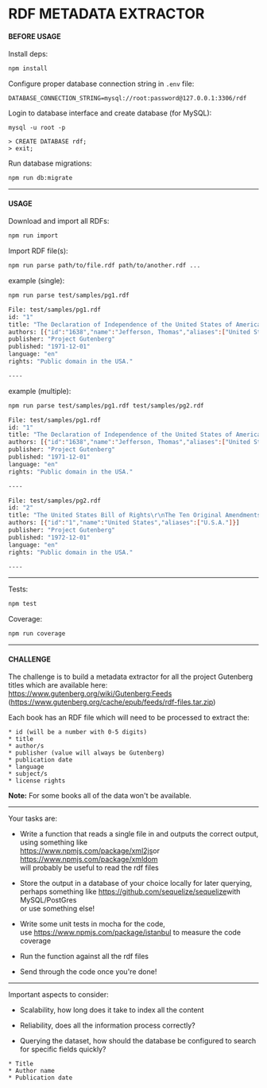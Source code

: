 # RDF METADATA EXTRACTOR

#### BEFORE USAGE

Install deps:
```bash
npm install
```

Configure proper database connection string in `.env` file:
```
DATABASE_CONNECTION_STRING=mysql://root:password@127.0.0.1:3306/rdf
```

Login to database interface and create database (for MySQL):
```
mysql -u root -p

> CREATE DATABASE rdf;
> exit;
```

Run database migrations:
```bash
npm run db:migrate
```

----

#### USAGE

Download and import all RDFs:
```bash
npm run import
```

Import RDF file(s):
```bash
npm run parse path/to/file.rdf path/to/another.rdf ...
```
example (single): 
```bash
npm run parse test/samples/pg1.rdf

File: test/samples/pg1.rdf
id: "1"
title: "The Declaration of Independence of the United States of America"
authors: [{"id":"1638","name":"Jefferson, Thomas","aliases":["United States President (1801-1809)"]}]
publisher: "Project Gutenberg"
published: "1971-12-01"
language: "en"
rights: "Public domain in the USA."

----
```
example (multiple):
```bash
npm run parse test/samples/pg1.rdf test/samples/pg2.rdf 

File: test/samples/pg1.rdf
id: "1"
title: "The Declaration of Independence of the United States of America"
authors: [{"id":"1638","name":"Jefferson, Thomas","aliases":["United States President (1801-1809)"]}]
publisher: "Project Gutenberg"
published: "1971-12-01"
language: "en"
rights: "Public domain in the USA."

----

File: test/samples/pg2.rdf
id: "2"
title: "The United States Bill of Rights\r\nThe Ten Original Amendments to the Constitution of the United States"
authors: [{"id":"1","name":"United States","aliases":["U.S.A."]}]
publisher: "Project Gutenberg"
published: "1972-12-01"
language: "en"
rights: "Public domain in the USA."

----
```

----

Tests:
```bash
npm test
```

Coverage:
```bash
npm run coverage
```

----

#### CHALLENGE

The challenge is to build a metadata extractor for all the project Gutenberg <br/>
titles which are available here: <br/>
​https://www.gutenberg.org/wiki/Gutenberg:Feeds <br/>
(​https://www.gutenberg.org/cache/epub/feeds/rdf-files.tar.zip​)

Each book has an RDF file which will need to be processed to extract the:
```
* id (will be a number with 0-5 digits)
* title
* author/s
* publisher (value will always be Gutenberg)
* publication date
* language
* subject/s
* license rights
```
**Note:** For some books all of the data won't be available.

----

Your tasks are:
* Write a function that reads a single file in and outputs the correct output, <br/>
  using something like ​<br/>
  https://www.npmjs.com/package/xml2js​ or ​https://www.npmjs.com/package/xmldom <br/>
  will probably be useful to read the rdf files

* Store the output in a database of your choice locally for later querying, <br/>
  perhaps something like ​https://github.com/sequelize/sequelize​ with MySQL/PostGres <br/>
  or use something else!

* Write some unit tests in mocha for the code, <br/>
  use ​https://www.npmjs.com/package/istanbul to measure the code coverage
  
* Run the function against all the rdf files

* Send through the code once you're done!

----

Important aspects to consider:

* Scalability, how long does it take to index all the content

* Reliability, does all the information process correctly?

* Querying the dataset, how should the database be configured to search for specific fields
quickly?
```
* Title
* Author name
* Publication date
```